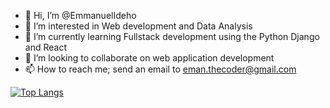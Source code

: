 - 👋 Hi, I’m @EmmanuelIdeho
- 👀 I’m interested in Web development and Data Analysis
- 🌱 I’m currently learning Fullstack development using the Python Django and React
- 💞️ I’m looking to collaborate on web application development
- 📫 How to reach me; send an email to eman.thecoder@gmail.com

[![Top Langs](https://github-readme-stats.vercel.app/api/top-langs/?username=anuraghazra)](https://github.com/anuraghazra/github-readme-stats)

<!---
EmmanuelIdeho/EmmanuelIdeho is a ✨ special ✨ repository because its `README.md` (this file) appears on your GitHub profile.
You can click the Preview link to take a look at your changes.
--->

